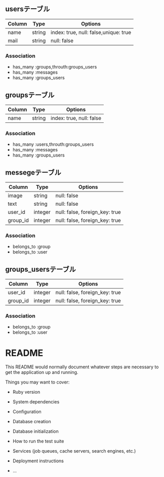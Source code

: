 ## usersテーブル

|Column|Type|Options|
|------|----|-------|
|name|string|index: true, null: false,unique: true|
|mail|string|null: false|

### Association
- has_many :groups,throuth:groups_users
- has_many :messages  
- has_many :groups_users

## groupsテーブル

|Column|Type|Options|
|------|----|-------|
|name|string|index: true, null: false|

### Association
- has_many :users,throuth:groups_users
- has_many :messages  
- has_many :groups_users

## messegeテーブル

|Column|Type|Options|
|------|----|-------|
|image|string|null: false|
|text|string|null: false|
|user_id|integer|null: false, foreign_key: true|
|group_id|integer|null: false, foreign_key: true|

### Association
- belongs_to :group 
- belongs_to :user

## groups_usersテーブル

|Column|Type|Options|
|------|----|-------|
|user_id|integer|null: false, foreign_key: true|
|group_id|integer|null: false, foreign_key: true|

### Association
- belongs_to :group
- belongs_to :user

# README

This README would normally document whatever steps are necessary to get the
application up and running.

Things you may want to cover:

* Ruby version

* System dependencies

* Configuration

* Database creation

* Database initialization

* How to run the test suite

* Services (job queues, cache servers, search engines, etc.)

* Deployment instructions

* ...

